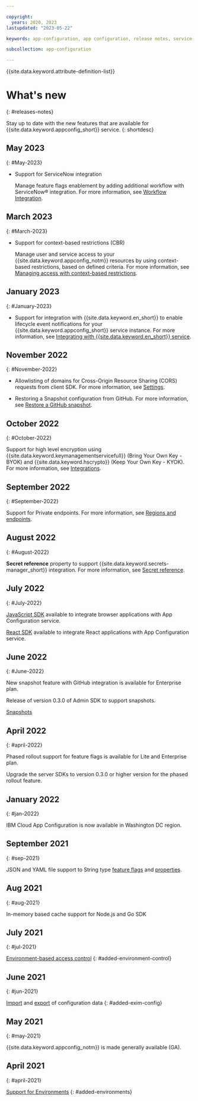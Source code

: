```yaml
---

copyright:
  years: 2020, 2023
lastupdated: "2023-05-22"

keywords: app-configuration, app configuration, release notes, service updates, service bulletin,

subcollection: app-configuration

---
```


{{site.data.keyword.attribute-definition-list}}

# What's new
{: #releases-notes}

Stay up to date with the new features that are available for {{site.data.keyword.appconfig_short}} service.
{: shortdesc}

## May 2023
{: #May-2023}

- Support for ServiceNow integration

   Manage feature flags enablement by adding additional workflow with ServiceNow&reg; integration. For more information, see [Workflow Integration](/docs/app-configuration?topic=app-configuration-ac-manage-workflow).

## March 2023
{: #March-2023}

- Support for context-based restrictions (CBR)

   Manage user and service access to your {{site.data.keyword.appconfig_notm}} resources by using context-based restrictions, based on defined criteria. For more information, see [Managing access with context-based restrictions](/docs/app-configuration?topic=app-configuration-ac-access-control-cbr).

## January 2023
{: #January-2023}

- Support for integration with {{site.data.keyword.en_short}} to enable lifecycle event notifications for your {{site.data.keyword.appconfig_short}} service instance. For more information, see [Integrating with {{site.data.keyword.en_short}} service](/docs/app-configuration?topic=app-configuration-ac-int-en).

## November 2022
{: #November-2022}

- Allowlisting of domains for Cross-Origin Resource Sharing (CORS) requests from client SDK. For more information, see [Settings](/docs/app-configuration?topic=app-configuration-ac-settings).

- Restoring a Snapshot configuration from GitHub. For more information, see [Restore a GitHub snapshot](/docs/app-configuration?topic=app-configuration-ac-snapshots#ac-restore-a-snapshot).

## October 2022
{: #October-2022}

Support for high level encryption using {{site.data.keyword.keymanagementservicefull}} (Bring Your Own Key - BYOK) and {{site.data.keyword.hscrypto}} (Keep Your Own Key - KYOK). For more information, see [Integrations](/docs/app-configuration?topic=app-configuration-ac-integrations).

## September 2022
{: #September-2022}

Support for Private endpoints. For more information, see [Regions and endpoints](/docs/app-configuration?topic=app-configuration-ac-regions-endpoints).

## August 2022
{: #August-2022}

**Secret reference** property to support {{site.data.keyword.secrets-manager_short}} integration. For more information, see [Secret reference](/docs/app-configuration?topic=app-configuration-ac-properties#property-type-secret-reference).

## July 2022
{: #July-2022}

[JavaScript SDK](/docs/app-configuration?topic=app-configuration-ac-javascript) available to integrate browser applications with App Configuration service.

[React SDK](/docs/app-configuration?topic=app-configuration-ac-react) available to integrate React applications with App Configuration service.

## June 2022
{: #June-2022}

New snapshot feature with GitHub integration is available for Enterprise plan.

Release of version 0.3.0 of Admin SDK to support snapshots.

[Snapshots](/docs/app-configuration?topic=app-configuration-ac-snapshots)

## April 2022
{: #april-2022}

Phased rollout support for feature flags is available for Lite and Enterprise plan.

Upgrade the server SDKs to version 0.3.0 or higher version for the phased rollout feature.

## January 2022
{: #jan-2022}

IBM Cloud App Configuration is now available in Washington DC region.

## September 2021
{: #sep-2021}

JSON and YAML file support to String type [feature flags](/docs/app-configuration?topic=app-configuration-ac-feature-flags) and [properties](/docs/app-configuration?topic=app-configuration-ac-properties).

## Aug 2021
{: #aug-2021}

In-memory based cache support for Node.js and Go SDK

## July 2021
{: #jul-2021}

[Environment-based access control](/docs/app-configuration?topic=app-configuration-ac-service-access-level-management)
{: #added-environment-control}

## June 2021
{: #jun-2021}

[Import](/docs/app-configuration?topic=app-configuration-cli-plugin-app-configuration-cli#ac-ibmcloud-ac-import) and [export](/docs/app-configuration?topic=app-configuration-cli-plugin-app-configuration-cli#ac-ibmcloud-ac-export) of configuration data
{: #added-exim-config}

## May 2021
{: #may-2021}

{{site.data.keyword.appconfig_notm}} is made generally available (GA).

## April 2021
{: #april-2021}

[Support for Environments](/docs/app-configuration?topic=app-configuration-ac-environments)
{: #added-environments}
